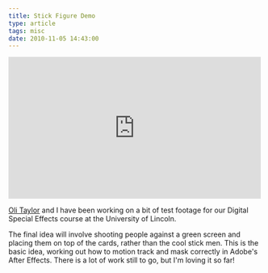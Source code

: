 ```yaml
---
title: Stick Figure Demo
type: article
tags: misc
date: 2010-11-05 14:43:00
---
```


<iframe src="https://player.vimeo.com/video/16534369" width="500" height="281" frameborder="0" webkitAllowFullScreen mozallowfullscreen allowFullScreen></iframe>

<a href="https://www.facebook.com/olitaylor">Oli Taylor</a> and I have been working on a bit of test footage for our Digital Special Effects course at the University of Lincoln.

The final idea will involve shooting people against a green screen and placing them on top of the cards, rather than the cool stick men. This is the basic idea, working out how to motion track and mask correctly in Adobe's After Effects. There is a lot of work still to go, but I'm loving it so far!
